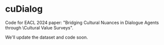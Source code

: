 # cuDialog
Code for EACL 2024 paper: "Bridging Cultural Nuances in Dialogue Agents through \\Cultural Value Surveys".

We'll update the dataset and code soon.
